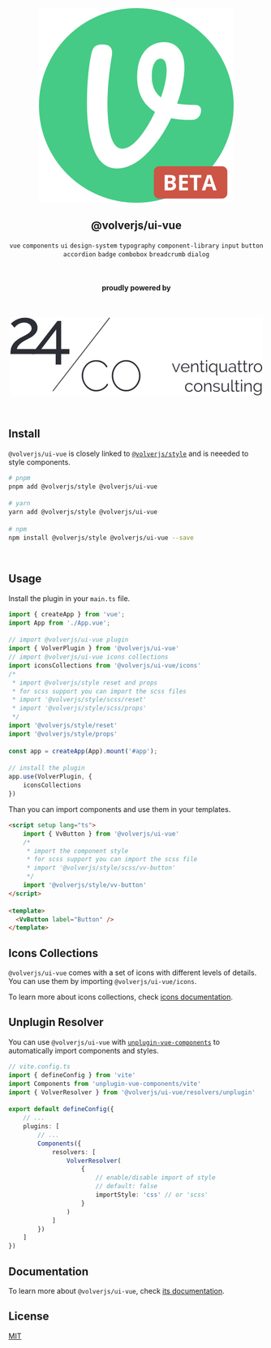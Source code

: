 <div align="center">
  
[![volverjs](.storybook/static/volverjs-beta.svg)](https://volverjs.github.io/ui-vue)

## @volverjs/ui-vue

`vue` `components` `ui` `design-system` `typography` `component-library` `input` `button` `accordion` `badge` `combobox` `breadcrumb` `dialog` 

<br>

#### proudly powered by

<br>

[![24/Consulting](.storybook/static/24consulting.svg)](https://24consulting.it)

<br>

</div>


## Install
`@volverjs/ui-vue` is closely linked to [`@volverjs/style`](https://volverjs.github.io/style/) and is neeeded to style components.

```bash
# pnpm
pnpm add @volverjs/style @volverjs/ui-vue

# yarn
yarn add @volverjs/style @volverjs/ui-vue

# npm 
npm install @volverjs/style @volverjs/ui-vue --save
```

<br />

## Usage

Install the plugin in your `main.ts` file.

```typescript
import { createApp } from 'vue';
import App from './App.vue';

// import @volverjs/ui-vue plugin
import { VolverPlugin } from '@volverjs/ui-vue'
// import @volverjs/ui-vue icons collections
import iconsCollections from '@volverjs/ui-vue/icons'
/* 
 * import @volverjs/style reset and props
 * for scss support you can import the scss files
 * import '@volverjs/style/scss/reset' 
 * import '@volverjs/style/scss/props'
 */
import '@volverjs/style/reset'
import '@volverjs/style/props'

const app = createApp(App).mount('#app');

// install the plugin
app.use(VolverPlugin, {
	iconsCollections
})
```

Than you can import components and use them in your templates.

```html
<script setup lang="ts">
	import { VvButton } from '@volverjs/ui-vue'
	/* 
	 * import the component style
	 * for scss support you can import the scss file
	 * import '@volverjs/style/scss/vv-button' 
	 */
	import '@volverjs/style/vv-button'
</script>

<template>
  <VvButton label="Button" />
</template>
```

## Icons Collections

`@volverjs/ui-vue` comes with a set of icons with different levels of details. You can use them by importing `@volverjs/ui-vue/icons`.

To learn more about icons collections, check [icons documentation](src/components/VvIcon/README.md).

## Unplugin Resolver 

You can use `@volverjs/ui-vue` with [`unplugin-vue-components`](https://github.com/antfu/unplugin-vue-components) to automatically import components and styles.

```typescript
// vite.config.ts
import { defineConfig } from 'vite'
import Components from 'unplugin-vue-components/vite'
import { VolverResolver } from '@volverjs/ui-vue/resolvers/unplugin'

export default defineConfig({
	// ...
	plugins: [
		// ...
		Components({
			resolvers: [
				VolverResolver(
					{
						// enable/disable import of style
						// default: false
						importStyle: 'css' // or 'scss'
					}
				)
			]
		})
	]
})
```

## Documentation
To learn more about `@volverjs/ui-vue`, check [its documentation](https://volverjs.github.io/ui-vue).

## License
[MIT](http://opensource.org/licenses/MIT)
